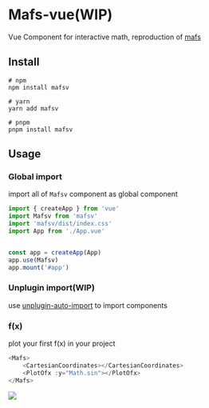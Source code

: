 # Mafs-vue(WIP)
Vue Component for interactive math, reproduction of [mafs](https://github.com/stevenpetryk/mafs)

## Install
```
# npm
npm install mafsv

# yarn
yarn add mafsv

# pnpm
pnpm install mafsv 
```

## Usage

### Global import
import all of `Mafsv` component as global component
```javascript
import { createApp } from 'vue'
import Mafsv from 'mafsv'
import 'mafsv/dist/index.css'
import App from './App.vue'


const app = createApp(App)
app.use(Mafsv)
app.mount('#app')
```
### Unplugin import(WIP)
use [unplugin-auto-import](https://github.com/antfu/unplugin-auto-import) to import components

### f(x)
plot your first f(x) in your project
```javascript
<Mafs>
    <CartesianCoordinates></CartesianCoordinates>
    <PlotOfx :y="Math.sin"></PlotOfx>
</Mafs>
```
![](https://lzc-personal-resource.oss-cn-beijing.aliyuncs.com/20230129141130.png)